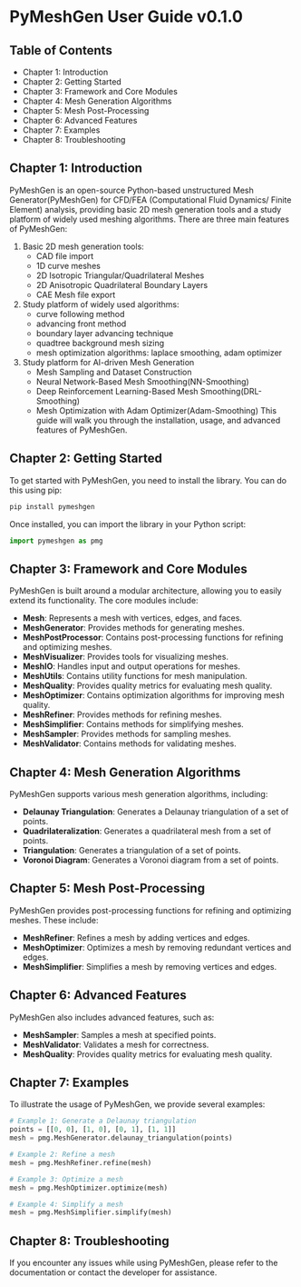 # PyMeshGen User Guide v0.1.0

## Table of Contents
- Chapter 1: Introduction
- Chapter 2: Getting Started
- Chapter 3: Framework and Core Modules
- Chapter 4: Mesh Generation Algorithms
- Chapter 5: Mesh Post-Processing
- Chapter 6: Advanced Features
- Chapter 7: Examples
- Chapter 8: Troubleshooting

## Chapter 1: Introduction
PyMeshGen is an open-source Python-based unstructured Mesh Generator(PyMeshGen) for CFD/FEA (Computational Fluid Dynamics/ Finite Element) analysis, providing basic 2D mesh generation tools and a study platform of widely used meshing algorithms.
There are three main features of PyMeshGen:
1. Basic 2D mesh generation tools: 
   - CAD file import
   - 1D curve meshes
   - 2D Isotropic Triangular/Quadrilateral Meshes
   - 2D Anisotropic Quadrilateral Boundary Layers
   - CAE Mesh file export
2. Study platform of widely used algorithms: 
   - curve following method
   - advancing front method
   - boundary layer advancing technique
   - quadtree background mesh sizing
   - mesh optimization algorithms: laplace smoothing, adam optimizer
3. Study platform for AI-driven Mesh Generation
   - Mesh Sampling and Dataset Construction
   - Neural Network-Based Mesh Smoothing(NN-Smoothing)
   - Deep Reinforcement Learning-Based Mesh Smoothing(DRL-Smoothing)
   - Mesh Optimization with Adam Optimizer(Adam-Smoothing)
This guide will walk you through the installation, usage, and advanced features of PyMeshGen.

## Chapter 2: Getting Started
To get started with PyMeshGen, you need to install the library. You can do this using pip:
```bash
pip install pymeshgen
```
Once installed, you can import the library in your Python script:
```python
import pymeshgen as pmg
```

## Chapter 3: Framework and Core Modules
PyMeshGen is built around a modular architecture, allowing you to easily extend its functionality. The core modules include:
- **Mesh**: Represents a mesh with vertices, edges, and faces.
- **MeshGenerator**: Provides methods for generating meshes.
- **MeshPostProcessor**: Contains post-processing functions for refining and optimizing meshes.
- **MeshVisualizer**: Provides tools for visualizing meshes.
- **MeshIO**: Handles input and output operations for meshes.
- **MeshUtils**: Contains utility functions for mesh manipulation.
- **MeshQuality**: Provides quality metrics for evaluating mesh quality.
- **MeshOptimizer**: Contains optimization algorithms for improving mesh quality.
- **MeshRefiner**: Provides methods for refining meshes.
- **MeshSimplifier**: Contains methods for simplifying meshes.
- **MeshSampler**: Provides methods for sampling meshes.
- **MeshValidator**: Contains methods for validating meshes.

## Chapter 4: Mesh Generation Algorithms
PyMeshGen supports various mesh generation algorithms, including:
- **Delaunay Triangulation**: Generates a Delaunay triangulation of a set of points.
- **Quadrilateralization**: Generates a quadrilateral mesh from a set of points.
- **Triangulation**: Generates a triangulation of a set of points.
- **Voronoi Diagram**: Generates a Voronoi diagram from a set of points.

## Chapter 5: Mesh Post-Processing
PyMeshGen provides post-processing functions for refining and optimizing meshes. These include:
- **MeshRefiner**: Refines a mesh by adding vertices and edges.
- **MeshOptimizer**: Optimizes a mesh by removing redundant vertices and edges.
- **MeshSimplifier**: Simplifies a mesh by removing vertices and edges.

## Chapter 6: Advanced Features
PyMeshGen also includes advanced features, such as:
- **MeshSampler**: Samples a mesh at specified points.
- **MeshValidator**: Validates a mesh for correctness.
- **MeshQuality**: Provides quality metrics for evaluating mesh quality.

## Chapter 7: Examples
To illustrate the usage of PyMeshGen, we provide several examples:
```python
# Example 1: Generate a Delaunay triangulation
points = [[0, 0], [1, 0], [0, 1], [1, 1]]
mesh = pmg.MeshGenerator.delaunay_triangulation(points)
```
```python
# Example 2: Refine a mesh
mesh = pmg.MeshRefiner.refine(mesh)
```
```python
# Example 3: Optimize a mesh
mesh = pmg.MeshOptimizer.optimize(mesh)
```
```python
# Example 4: Simplify a mesh
mesh = pmg.MeshSimplifier.simplify(mesh)
```

## Chapter 8: Troubleshooting
If you encounter any issues while using PyMeshGen, please refer to the documentation or contact the developer for assistance.

